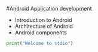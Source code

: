 #Android Application development

- Introduction to Android
- Architecture of Android
- Android components

```python
print("Welcome to stdio")
```

